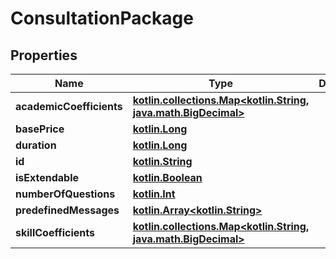# ConsultationPackage

## Properties
Name | Type | Description | Notes
------------ | ------------- | ------------- | -------------
**academicCoefficients** | [**kotlin.collections.Map&lt;kotlin.String, java.math.BigDecimal&gt;**](java.math.BigDecimal.md) |  |  [optional]
**basePrice** | [**kotlin.Long**](.md) |  |  [optional]
**duration** | [**kotlin.Long**](.md) |  |  [optional]
**id** | [**kotlin.String**](.md) |  |  [optional]
**isExtendable** | [**kotlin.Boolean**](.md) |  |  [optional]
**numberOfQuestions** | [**kotlin.Int**](.md) |  |  [optional]
**predefinedMessages** | [**kotlin.Array&lt;kotlin.String&gt;**](.md) |  |  [optional]
**skillCoefficients** | [**kotlin.collections.Map&lt;kotlin.String, java.math.BigDecimal&gt;**](java.math.BigDecimal.md) |  |  [optional]
